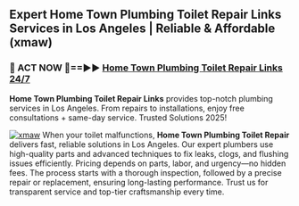## Expert Home Town Plumbing Toilet Repair Links Services in Los Angeles | Reliable & Affordable (xmaw)  

<h3>🚿 ACT NOW 🌟==►► <a href="https://tinyurl.com/2ne6vx2x" rel="nofollow">Home Town Plumbing Toilet Repair Links 24/7</a></h3>

**Home Town Plumbing Toilet Repair Links** provides top-notch plumbing services in Los Angeles. From repairs to installations, enjoy free consultations + same-day service. Trusted Solutions 2025!

[![xmaw](https://i.imgur.com/4PFF4AK.jpeg)](https://tinyurl.com/2ne6vx2x)
When your toilet malfunctions, **Home Town Plumbing Toilet Repair** delivers fast, reliable solutions in Los Angeles. Our expert plumbers use high-quality parts and advanced techniques to fix leaks, clogs, and flushing issues efficiently. Pricing depends on parts, labor, and urgency—no hidden fees. The process starts with a thorough inspection, followed by a precise repair or replacement, ensuring long-lasting performance. Trust us for transparent service and top-tier craftsmanship every time.